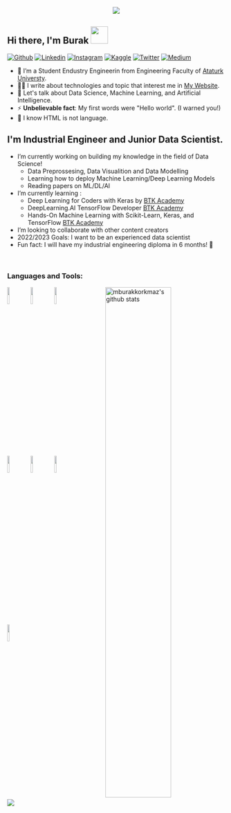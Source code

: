 <p align="center"><img src="https://i.imgur.com/A6bWGFl.gif"/></p>

## Hi there, I'm Burak <img src="https://raw.githubusercontent.com/iampavangandhi/iampavangandhi/master/gifs/Hi.gif" width="40px">
[![Github](https://img.shields.io/badge/-Github-333?style=flat&logo=Github&logoColor=white)](https://github.com/mburakkorkmaz)
[![Linkedin](https://img.shields.io/badge/-LinkedIn-blue?style=flat&logo=Linkedin&logoColor=white)](https://www.linkedin.com/in/mburakkorkmaz/)
[![Instagram](https://img.shields.io/badge/-Instagram-c13584?style=flat&labelColor=c13584&logo=instagram&logoColor=white)](https://www.instagram.com/m.burakkorkmaz/)
[![Kaggle](https://img.shields.io/badge/-Kaggle-20beff?style=flat&logo=Kaggle&logoColor=white)](https://kaggle.com/BurakKorkmazTR)
[![Twitter](https://img.shields.io/badge/-Twitter-1DA1F2?style=flat&logo=Twitter&logoColor=white)](https://twitter.com/mburakkorkmazz)
[![Medium](https://img.shields.io/badge/-Medium-333?style=flat&logo=Github&logoColor=white)](https://mburakkorkmaz.medium.com/)
&nbsp;

- 👷 I’m a Student Endustry Engineerin from  Engineering Faculty of [Ataturk Universty](https://www.atauni.edu.tr/).
- ✍🏻 I write about technologies and topic that interest me in [My Website](https://mburakkorkmaz.com/).
- 💬 Let's talk about Data Science, Machine Learning, and Artificial Intelligence.
- ⚡ **Unbelievable fact**: My first words were "Hello world". (I warned you!)
- 🤣 I know HTML is not language.



## I'm Industrial Engineer and Junior Data Scientist.

- I’m currently working on building my knowledge in the field of Data Science!
  - Data Preprossesing, Data Visualition and Data Modelling
  - Learning how to deploy Machine Learning/Deep Learning Models
  - Reading papers on ML/DL/AI
- I’m currently learning : 
  - Deep Learning for Coders with Keras by [BTK Academy](https://www.btkakademi.gov.tr/portal/course/keras-ile-derin-oegrenmeye-giris-10599)
  - DeepLearning.AI TensorFlow Developer [BTK Academy](https://www.btkakademi.gov.tr/portal/course/veri-bilimi-icin-python-ve-tensorflow-11705)
  - Hands-On Machine Learning with Scikit-Learn, Keras, and TensorFlow [BTK Academy](https://www.btkakademi.gov.tr/portal/course/python-ile-makine-oegrenmesi-11800)
- I’m looking to collaborate with other content creators
- 2022/2023 Goals: I want to be an experienced data scientist
- Fun fact: I will have my industrial engineering diploma in 6 months! :construction_worker:
<br />

### Languages and Tools:

<!-- Your github readme stats
You can use this api: https://github.com/anuraghazra/github-readme-stats
-->
<p>
    <img width="55%" align="right" alt="mburakkorkmaz's github stats" src="https://github-readme-stats.vercel.app/api?username=mburakkorkmaz&show_icons=true&hide_border=true"/>

  <!-- Your languages and tools. Be careful with the alignment. 
  You can use this sites to get logos: https://www.vectorlogo.zone or https://simpleicons.org/
  -->
  <code><img width="10%" src="https://www.vectorlogo.zone/logos/python/python-ar21.svg"></code>
  <code><img width="10%" src="https://www.vectorlogo.zone/logos/numpy/numpy-ar21.svg"></code>
  <code><img width="10%" src="https://www.vectorlogo.zone/logos/github/github-ar21.svg"></code>
  <br />
  <code><img width="10%" src="https://www.vectorlogo.zone/logos/tensorflow/tensorflow-ar21.svg"></code>
  <code><img width="10%" src="https://www.vectorlogo.zone/logos/jupyter/jupyter-ar21.svg"></code>
  <code><img width="10%" src="https://www.vectorlogo.zone/logos/visualstudio_code/visualstudio_code-ar21.svg"></code>
  <br />
  <code><img width="10%" src="https://www.vectorlogo.zone/logos/mysql/mysql-ar21.svg"></code>
  
  
  
  
  
  
  
  


</p>

<img src="https://imgur.com/rilHVxA.png"/>
